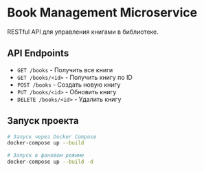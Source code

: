 # Book Management Microservice

RESTful API для управления книгами в библиотеке.

## API Endpoints

- `GET /books` - Получить все книги
- `GET /books/<id>` - Получить книгу по ID  
- `POST /books` - Создать новую книгу
- `PUT /books/<id>` - Обновить книгу
- `DELETE /books/<id>` - Удалить книгу

## Запуск проекта

```bash
# Запуск через Docker Compose
docker-compose up --build

# Запуск в фоновом режиме
docker-compose up --build -d
